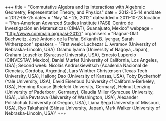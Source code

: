 +++
title = "Commutative Algebra and Its Interactions with Algebraic Geometry, Representation Theory, and Physics"
date = 2012-05-14
enddate = 2012-05-25
dates = "May 14 - 25, 2012"
dateadded = 2011-10-23
location = "Pan-American Advanced Studies Institute (PASI), Centro de Investigación en Matemáticas (CIMAT), Guanajuato, Mexico"
webpage = "http://www.commalg.org/pasi-2012/"
organisers = "Ragnar-Olaf Buchweitz, José Antonio de la Peña, Srikanth B. Iyengar, Sarah Witherspoon"
speakers = "First week: Luchezar L. Avramov (University of Nebraska-Lincoln, USA), Osamu Iyama (University of Nagoya, Japan), Graham Leuschke (Syracuse University, USA), Ernesto Lupercio (CINVESTAV, Mexico), Daniel Murfet (University of California, Los Angeles, USA); Second week: Nicolás Andruskiewitsch (Academia Nacional de Ciencias, Córdoba, Argentina), Lars Winther Christensen (Texas Tech University, USA), Hailong Dao (University of Kansas, USA), Toby Dyckerhoff (Yale University, USA), David Eisenbud (University of California-Berkeley, USA), Henning Krause (Bielefeld University, Germany), Helmut Lenzing (University of Paderborn, Germany), Claudia Miller (Syracuse University, USA), Julia Pevtsova (University of Washington, USA), Alexander Polishchuk (University of Oregon, USA), Liana Şega (University of Missouri, USA), Ryo Takahashi (Shinsu University, Japan), Mark Walker (University of Nebraska-Lincoln, USA)"
+++
